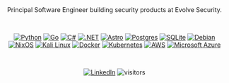 <!-- ## Hello, world! <img src="https://raw.githubusercontent.com/MartinHeinz/MartinHeinz/master/wave.gif" width="30px" height="30px" /> -->
&nbsp;<div align="center">
  Principal Software Engineer building security products at Evolve Security.
</div>

<!-- List of badges: https://github.com/inttter/md-badges -->
&nbsp;<div align="center">
[![Python](https://img.shields.io/badge/Python-3776AB?logo=python&logoColor=fff)](#)
[![Go](https://img.shields.io/badge/Go-%2300ADD8.svg?&logo=go&logoColor=white)](#)
[![C#](https://custom-icon-badges.demolab.com/badge/C%23-%23239120.svg?logo=cshrp&logoColor=white)](#)
[![.NET](https://img.shields.io/badge/.NET-512BD4?logo=dotnet&logoColor=fff)](#)
[![Astro](https://img.shields.io/badge/Astro-BC52EE?logo=astro&logoColor=fff)](#)
[![Postgres](https://img.shields.io/badge/Postgres-%23316192.svg?logo=postgresql&logoColor=white)](#)
[![SQLite](https://img.shields.io/badge/SQLite-%2307405e.svg?logo=sqlite&logoColor=white)](#)
[![Debian](https://img.shields.io/badge/Debian-A81D33?logo=debian&logoColor=fff)](#)
[![NixOS](https://img.shields.io/badge/NixOS-5277C3?logo=nixos&logoColor=fff)](#)
[![Kali Linux](https://img.shields.io/badge/Kali%20Linux-557C94?logo=kalilinux&logoColor=fff)](#)
[![Docker](https://img.shields.io/badge/Docker-2496ED?logo=docker&logoColor=fff)](#)
[![Kubernetes](https://img.shields.io/badge/Kubernetes-326CE5?logo=kubernetes&logoColor=fff)](#)
[![AWS](https://img.shields.io/badge/AWS-%23FF9900.svg?logo=amazon-web-services&logoColor=white)](#)
[![Microsoft Azure](https://custom-icon-badges.demolab.com/badge/Microsoft%20Azure-0089D6?logo=msazure&logoColor=white)](#)
</div>

&nbsp;<div align="center">
  [![LinkedIn](https://img.shields.io/badge/linked-in-369?style=flat-square&logo=linkedin&logoColor=white&color=blue)](https://www.linkedin.com/in/m4tt)
  ![visitors](https://vbr.nathanchung.dev/badge?page_id=mattkeeler.mattkeeler)
</div>


